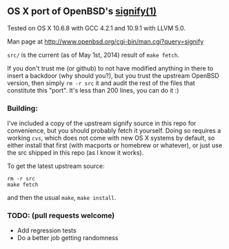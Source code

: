 ## OS X port of OpenBSD's [signify(1)](http://www.openbsd.org/cgi-bin/man.cgi?query=signify)

Tested on OS X 10.6.8 with GCC 4.2.1 and 10.9.1 with LLVM 5.0.

Man page at http://www.openbsd.org/cgi-bin/man.cgi?query=signify

`src/` is the current (as of May 1st, 2014) result of `make fetch`.

If you don't trust me (or github) to not have modified anything in there to
insert a backdoor (why should you?), but you trust the upstream OpenBSD version,
then simply `rm -r src` it and audit the rest of the files that constitute
this "port". It's less than 200 lines, you can do it :)

### Building:

I've included a copy of the upstream signify source in this repo for
convenience, but you should probably fetch it yourself. Doing so requires a
working `cvs`, which does not come with new OS X systems by default, so
either install that first (with macports or homebrew or whatever), or just
use the src shipped in this repo (as I know it works).

To get the latest upstream source:
```
rm -r src
make fetch
```

and then the usual `make`, `make install`.

### TODO: (pull requests welcome)
 - Add regression tests
 - Do a better job getting randomness
